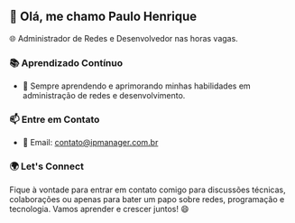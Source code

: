## 👋 Olá, me chamo Paulo Henrique

🌐 Administrador de Redes e Desenvolvedor nas horas vagas.

### 📚 Aprendizado Contínuo

- 📖 Sempre aprendendo e aprimorando minhas habilidades em administração de redes e desenvolvimento.

### 📫 Entre em Contato

- 📧 Email: contato@ipmanager.com.br

### 🌍 Let's Connect

Fique à vontade para entrar em contato comigo para discussões técnicas, colaborações ou apenas para bater um papo sobre redes, programação e tecnologia. Vamos aprender e crescer juntos! 😄
